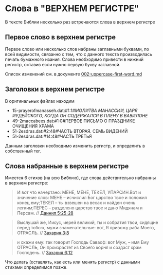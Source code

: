 # Слова в "ВЕРХНЕМ РЕГИСТРЕ"

В тексте Библии несколько раз встречаются слова в верхнем регистре

## Первое слово в верхнем регистре
Первое слово или несколько слов набраны заглавными буквами, по всей видимости, связанно с тем, что с данного текста производилась печать бумажного изания. Слова необходимо привести в нижний регистр, оставив если нужно первую букву заглавной.

Список изменений см. в документе [002-uppercase-first-word.md](https://github.com/sopov/rst/blob/master/issues/002-uppercase-first-word.md)

## Заголовки в верхнем регистре
В оригинальных файлах находим
* 15-prayerofmanasseh.dat:#1:1#<i>МОЛИТВА МАНАССИИ, ЦАРЯ ИУДЕЙСКОГО, КОГДА ОН СОДЕРЖАЛСЯ В ПЛЕНУ В ВАВИЛОНЕ</i>
* 49-2maccabees.dat:#1:0#ПЕРВОЕ ПИСЬМО О ПРАЗДНИКЕ ОЧИЩЕНИЯ ХРАМА
* 51-2esdras.dat:#2:48#ЧАСТЬ ВТОРАЯ. СЕМЬ ВИДЕНИЙ
* 51-2esdras.dat:#14:48#ЧАСТЬ ТРЕТЬЯ

Данным заголовки необходимо изменить регистр, и определить в собственный тег.

## Слова набранные в верхнем регистре
Имеется 6 стихов (на всю Библию), где слова действительно набранны в верхнем регистре:
> И вот что начертано: МЕНЕ, МЕНЕ, ТЕКЕЛ, УПАРСИН.Вот и значение слов: МЕНЕ – исчислил Бог царство твое и положил конец ему;ТЕКЕЛ – ты взвешен на весах и найден очень легким;ПЕРЕС – разделено царство твое и дано Мидянам и Персам. // [Даннил 5:25-28](https://only.bible/dan-5.25-28/)

> Выслушай же, Иисус, иерей великий, ты и собратия твои, сидящие перед тобою, мужи знаменательные: вот, Я привожу раба Моего, ОТРАСЛЬ. //  [Захария 3:8](https://only.bible/zec-3.8/)

> и скажи ему: так говорит Господь Саваоф: вот Муж, &ndash; имя Ему ОТРАСЛЬ, Он произрастет из Своего корня и создаст храм Господень.  // [Захария 6:12](https://only.bible/zec-6.12/)

Что делать (оставлять, как есть или менять регистр) с данными стихами определимся позже.
